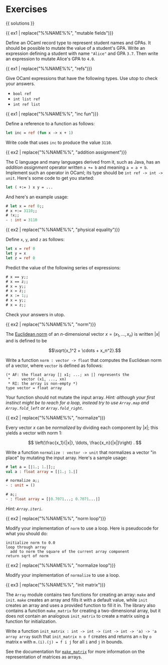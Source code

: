 # Exercises

{{ solutions }}

<!--------------------------------------------------------------------------->
{{ ex1 | replace("%%NAME%%", "mutable fields")}}

Define an OCaml record type to represent student names and GPAs. It should be
possible to mutate the value of a student's GPA. Write an expression defining a
student with name `"Alice"` and GPA `3.7`. Then write an expression to mutate
Alice's GPA to `4.0`.

<!--------------------------------------------------------------------------->
{{ ex1 | replace("%%NAME%%", "refs")}}

Give OCaml expressions that have the following types.  Use utop to check
your answers.

* `bool ref`
* `int list ref`
* `int ref list`

<!--------------------------------------------------------------------------->
{{ ex1 | replace("%%NAME%%", "inc fun")}}

Define a reference to a function as follows:

```ocaml
let inc = ref (fun x -> x + 1)
```

Write code that uses `inc` to produce the value `3110`.

<!--------------------------------------------------------------------------->
{{ ex2 | replace("%%NAME%%", "addition assignment")}}

The C language and many languages derived from it, such as Java, has an
*addition assignment* operator written `a += b` and meaning `a = a + b`.
Implement such an operator in OCaml; its type should be
`int ref -> int -> unit`. Here's some code to get you started:

```ocaml
let ( +:= ) x y = ...
```

And here's an example usage:

```ocaml
# let x = ref 0;;
# x +:= 3110;;
# !x;;
- : int = 3110
```

<!--------------------------------------------------------------------------->
{{ ex2 | replace("%%NAME%%", "physical equality")}}

Define `x`, `y`, and `z` as follows:
```ocaml
let x = ref 0
let y = x
let z = ref 0
```

Predict the value of the following series of expressions:
```ocaml
# x == y;;
# x == z;;
# x = y;;
# x = z;;
# x := 1;;
# x = y;;
# x = z;;
```

Check your answers in utop.

<!--------------------------------------------------------------------------->
{{ ex2 | replace("%%NAME%%", "norm")}}

The [Euclidean norm][norm] of an $n$-dimensional vector
$x = (x_1, \ldots, x_n)$ is written $|x|$ and is defined to be

$$\sqrt{x_1^2 + \cdots + x_n^2}.$$

[norm]: https://en.wikipedia.org/wiki/Norm_(mathematics)#Euclidean_norm

Write a function `norm : vector -> float` that computes the
Euclidean norm of a vector, where `vector` is defined as follows:

```
(* AF: the float array [| x1; ...; xn |] represents the
 *     vector (x1, ..., xn)
 * RI: the array is non-empty *)
type vector = float array
```

Your function should not mutate the input array. *Hint: although your first
instinct might be to reach for a loop, instead try to use `Array.map` and
`Array.fold_left` or `Array.fold_right`.*

<!--------------------------------------------------------------------------->
{{ ex2 | replace("%%NAME%%", "normalize")}}

Every vector $x$ can be *normalized* by dividing each component by
$|x|$; this yields a vector with norm 1:

$$
\left(\frac{x_1}{|x|}, \ldots, \frac{x_n}{|x|}\right) .
$$

Write a function `normalize : vector -> unit` that normalizes a vector "in
place" by mutating the input array. Here's a sample usage:

```ocaml
# let a = [|1.; 1.|];;
val a : float array = [|1.; 1.|]

# normalize a;;
- : unit = ()

# a;;
- : float array = [|0.7071...; 0.7071...|]
```

*Hint:  `Array.iteri`.*

<!--------------------------------------------------------------------------->
{{ ex2 | replace("%%NAME%%", "norm loop")}}

Modify your implementation of `norm` to use a loop. Here is pseudocode for what
you should do:

```text
initialize norm to 0.0
loop through array
  add to norm the square of the current array component
return sqrt of norm
```

<!--------------------------------------------------------------------------->
{{ ex2 | replace("%%NAME%%", "normalize loop")}}

Modify your implementation of `normalize` to use a loop.

<!--------------------------------------------------------------------------->
{{ ex3 | replace("%%NAME%%", "init matrix")}}

The `Array` module contains two functions for creating an array: `make` and
`init`. `make` creates an array and fills it with a default value, while `init`
creates an array and uses a provided function to fill it in. The library also
contains a function `make_matrix` for creating a two-dimensional array, but it
does not contain an analogous `init_matrix` to create a matrix using a function
for initialization.

Write a function `init_matrix : int -> int -> (int -> int -> 'a) -> 'a array
array` such that `init_matrix n o f` creates and returns an `n` by `o` matrix
`m` with `m.(i).(j) = f i j` for all `i` and `j` in bounds.

See the documentation for [`make_matrix`](https://v2.ocaml.org/api/Array.html#VALmake_matrix) for more information on the
representation of matrices as arrays.

